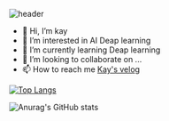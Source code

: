 ![header](https://capsule-render.vercel.app/api?type=rect&color=gradient&customColorList=3,12&height=300&section=header&text=%20Kay's%20GitHub&fontSize=80&textBg=true)
 


- 👋 Hi, I’m kay
- 👀 I’m interested in AI Deap learning 
- 🌱 I’m currently learning Deap learning
- 💞️ I’m looking to collaborate on ...
- 📫 How to reach me [Kay's velog](https://velog.io/@kay0710)

[![Top Langs](https://github-readme-stats.vercel.app/api/top-langs/?username=kay0710&layout=compact)](https://github.com/kay0710/github-readme-stats)
  
![Anurag's GitHub stats](https://github-readme-stats.vercel.app/api?username=kay0710&show_icons=true&theme=tokyonight)

<!---
kay0710/kay0710 is a ✨ special ✨ repository because its `README.md` (this file) appears on your GitHub profile.
You can click the Preview link to take a look at your changes.
--->
